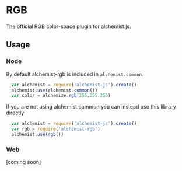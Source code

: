 RGB
===

The official RGB color-space plugin for alchemist.js.

Usage
-----

### Node

By default alchemist-rgb is included in `alchemist.common`.

```js
  var alchemist = require('alchemist-js').create()
  alchemist.use(alchemist.common())
  var color = alchemize.rgb(255,255,255)
```

If you are not using alchemist.common you can instead use this library directly

```js
  var alchemist = require('alchemist-js').create()
  var rgb = require('alchemist-rgb')
  alchemist.use(rgb())
```

### Web

[coming soon]
